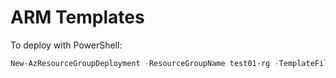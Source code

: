 # ARM Templates

To deploy with PowerShell:

```powershell
New-AzResourceGroupDeployment -ResourceGroupName test01-rg -TemplateFile arm/templates/detached-ubuntu-vm.json -DeploymentName test-ubuntu-05
```
